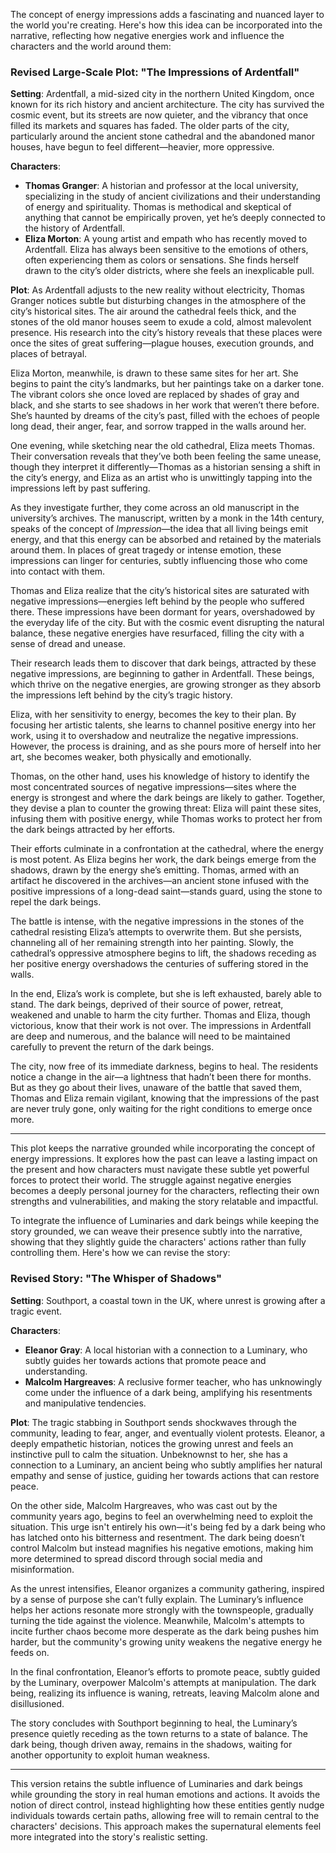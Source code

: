 The concept of energy impressions adds a fascinating and nuanced layer to the world you're creating. Here's how this idea can be incorporated into the narrative, reflecting how negative energies work and influence the characters and the world around them:

### **Revised Large-Scale Plot: "The Impressions of Ardentfall"**

**Setting**: Ardentfall, a mid-sized city in the northern United Kingdom, once known for its rich history and ancient architecture. The city has survived the cosmic event, but its streets are now quieter, and the vibrancy that once filled its markets and squares has faded. The older parts of the city, particularly around the ancient stone cathedral and the abandoned manor houses, have begun to feel different—heavier, more oppressive.

**Characters**:
- **Thomas Granger**: A historian and professor at the local university, specializing in the study of ancient civilizations and their understanding of energy and spirituality. Thomas is methodical and skeptical of anything that cannot be empirically proven, yet he’s deeply connected to the history of Ardentfall.
- **Eliza Morton**: A young artist and empath who has recently moved to Ardentfall. Eliza has always been sensitive to the emotions of others, often experiencing them as colors or sensations. She finds herself drawn to the city’s older districts, where she feels an inexplicable pull.

**Plot**:
As Ardentfall adjusts to the new reality without electricity, Thomas Granger notices subtle but disturbing changes in the atmosphere of the city’s historical sites. The air around the cathedral feels thick, and the stones of the old manor houses seem to exude a cold, almost malevolent presence. His research into the city’s history reveals that these places were once the sites of great suffering—plague houses, execution grounds, and places of betrayal.

Eliza Morton, meanwhile, is drawn to these same sites for her art. She begins to paint the city’s landmarks, but her paintings take on a darker tone. The vibrant colors she once loved are replaced by shades of gray and black, and she starts to see shadows in her work that weren’t there before. She’s haunted by dreams of the city’s past, filled with the echoes of people long dead, their anger, fear, and sorrow trapped in the walls around her.

One evening, while sketching near the old cathedral, Eliza meets Thomas. Their conversation reveals that they’ve both been feeling the same unease, though they interpret it differently—Thomas as a historian sensing a shift in the city’s energy, and Eliza as an artist who is unwittingly tapping into the impressions left by past suffering.

As they investigate further, they come across an old manuscript in the university’s archives. The manuscript, written by a monk in the 14th century, speaks of the concept of *Impression*—the idea that all living beings emit energy, and that this energy can be absorbed and retained by the materials around them. In places of great tragedy or intense emotion, these impressions can linger for centuries, subtly influencing those who come into contact with them.

Thomas and Eliza realize that the city’s historical sites are saturated with negative impressions—energies left behind by the people who suffered there. These impressions have been dormant for years, overshadowed by the everyday life of the city. But with the cosmic event disrupting the natural balance, these negative energies have resurfaced, filling the city with a sense of dread and unease.

Their research leads them to discover that dark beings, attracted by these negative impressions, are beginning to gather in Ardentfall. These beings, which thrive on the negative energies, are growing stronger as they absorb the impressions left behind by the city’s tragic history.

Eliza, with her sensitivity to energy, becomes the key to their plan. By focusing her artistic talents, she learns to channel positive energy into her work, using it to overshadow and neutralize the negative impressions. However, the process is draining, and as she pours more of herself into her art, she becomes weaker, both physically and emotionally.

Thomas, on the other hand, uses his knowledge of history to identify the most concentrated sources of negative impressions—sites where the energy is strongest and where the dark beings are likely to gather. Together, they devise a plan to counter the growing threat: Eliza will paint these sites, infusing them with positive energy, while Thomas works to protect her from the dark beings attracted by her efforts.

Their efforts culminate in a confrontation at the cathedral, where the energy is most potent. As Eliza begins her work, the dark beings emerge from the shadows, drawn by the energy she’s emitting. Thomas, armed with an artifact he discovered in the archives—an ancient stone infused with the positive impressions of a long-dead saint—stands guard, using the stone to repel the dark beings.

The battle is intense, with the negative impressions in the stones of the cathedral resisting Eliza’s attempts to overwrite them. But she persists, channeling all of her remaining strength into her painting. Slowly, the cathedral’s oppressive atmosphere begins to lift, the shadows receding as her positive energy overshadows the centuries of suffering stored in the walls.

In the end, Eliza’s work is complete, but she is left exhausted, barely able to stand. The dark beings, deprived of their source of power, retreat, weakened and unable to harm the city further. Thomas and Eliza, though victorious, know that their work is not over. The impressions in Ardentfall are deep and numerous, and the balance will need to be maintained carefully to prevent the return of the dark beings.

The city, now free of its immediate darkness, begins to heal. The residents notice a change in the air—a lightness that hadn’t been there for months. But as they go about their lives, unaware of the battle that saved them, Thomas and Eliza remain vigilant, knowing that the impressions of the past are never truly gone, only waiting for the right conditions to emerge once more.

---

This plot keeps the narrative grounded while incorporating the concept of energy impressions. It explores how the past can leave a lasting impact on the present and how characters must navigate these subtle yet powerful forces to protect their world. The struggle against negative energies becomes a deeply personal journey for the characters, reflecting their own strengths and vulnerabilities, and making the story relatable and impactful.




To integrate the influence of Luminaries and dark beings while keeping the story grounded, we can weave their presence subtly into the narrative, showing that they slightly guide the characters' actions rather than fully controlling them. Here's how we can revise the story:

### **Revised Story: "The Whisper of Shadows"**

**Setting**: Southport, a coastal town in the UK, where unrest is growing after a tragic event.

**Characters**:
- **Eleanor Gray**: A local historian with a connection to a Luminary, who subtly guides her towards actions that promote peace and understanding.
- **Malcolm Hargreaves**: A reclusive former teacher, who has unknowingly come under the influence of a dark being, amplifying his resentments and manipulative tendencies.

**Plot**:
The tragic stabbing in Southport sends shockwaves through the community, leading to fear, anger, and eventually violent protests. Eleanor, a deeply empathetic historian, notices the growing unrest and feels an instinctive pull to calm the situation. Unbeknownst to her, she has a connection to a Luminary, an ancient being who subtly amplifies her natural empathy and sense of justice, guiding her towards actions that can restore peace.

On the other side, Malcolm Hargreaves, who was cast out by the community years ago, begins to feel an overwhelming need to exploit the situation. This urge isn't entirely his own—it's being fed by a dark being who has latched onto his bitterness and resentment. The dark being doesn’t control Malcolm but instead magnifies his negative emotions, making him more determined to spread discord through social media and misinformation.

As the unrest intensifies, Eleanor organizes a community gathering, inspired by a sense of purpose she can’t fully explain. The Luminary’s influence helps her actions resonate more strongly with the townspeople, gradually turning the tide against the violence. Meanwhile, Malcolm's attempts to incite further chaos become more desperate as the dark being pushes him harder, but the community's growing unity weakens the negative energy he feeds on.

In the final confrontation, Eleanor’s efforts to promote peace, subtly guided by the Luminary, overpower Malcolm's attempts at manipulation. The dark being, realizing its influence is waning, retreats, leaving Malcolm alone and disillusioned.

The story concludes with Southport beginning to heal, the Luminary’s presence quietly receding as the town returns to a state of balance. The dark being, though driven away, remains in the shadows, waiting for another opportunity to exploit human weakness. 

---

This version retains the subtle influence of Luminaries and dark beings while grounding the story in real human emotions and actions. It avoids the notion of direct control, instead highlighting how these entities gently nudge individuals towards certain paths, allowing free will to remain central to the characters' decisions. This approach makes the supernatural elements feel more integrated into the story's realistic setting.
